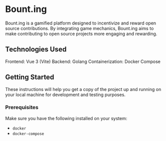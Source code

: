 # Bount.ing

Bount.ing is a gamified platform designed to incentivize and reward open source contributions. By integrating game mechanics, Bount.ing aims to make contributing to open source projects more engaging and rewarding.

## Technologies Used
Frontend: Vue 3 (Vite)
Backend: Golang
Containerization: Docker Compose

## Getting Started
These instructions will help you get a copy of the project up and running on your local machine for development and testing purposes.

### Prerequisites
Make sure you have the following installed on your system:

- `docker`
- `docker-compose`
